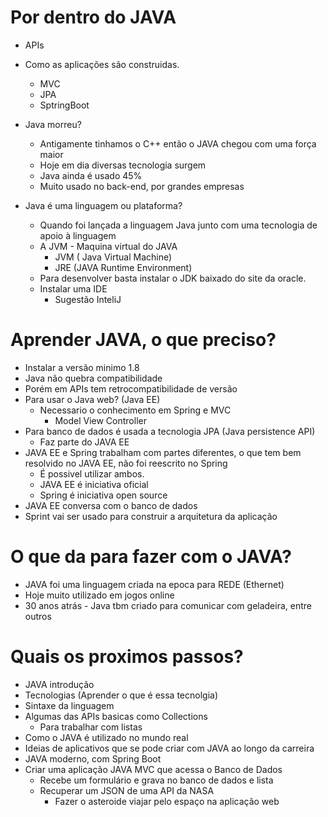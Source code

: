 # Por dentro do JAVA

- APIs
- Como as aplicações são construidas. 
  - MVC
  - JPA
  - SptringBoot
- Java morreu? 
  - Antigamente tinhamos o C++ então o JAVA chegou com uma força maior
  - Hoje em dia diversas tecnologia surgem
  - Java ainda é usado 45%
  - Muito usado no back-end, por grandes empresas

- Java é uma linguagem ou plataforma?
  - Quando foi lançada a linguagem Java junto com uma tecnologia de apoio à linguagem
  - A JVM -  Maquina virtual do JAVA
    - JVM ( Java Virtual Machine)
    - JRE (JAVA Runtime Environment)
  - Para desenvolver basta instalar o JDK baixado do site da oracle.
  - Instalar uma IDE
    - Sugestão InteliJ
  
# Aprender JAVA, o que preciso?

- Instalar a versão minimo 1.8
- Java não quebra compatibilidade
- Porém em APIs tem retrocompatibilidade de versão
- Para usar o Java web? (Java EE)
  - Necessario o conhecimento em Spring e MVC
    - Model View Controller
- Para banco de dados é usada a tecnologia JPA (Java persistence API) 
  - Faz parte do JAVA EE
- JAVA EE e Spring trabalham com partes diferentes, o que tem bem resolvido no JAVA EE, não foi reescrito no Spring
  - É possivel utilizar ambos.
  - JAVA EE é iniciativa oficial
  - Spring é iniciativa open source
- JAVA EE conversa com o banco de dados
- Sprint vai ser usado para construir a arquitetura da aplicação

# O que da para fazer com o JAVA?

- JAVA foi uma linguagem criada na epoca para REDE (Ethernet)
- Hoje muito utilizado em jogos online
- 30 anos atrás - Java tbm criado para comunicar com geladeira, entre outros

# Quais os proximos passos?

- JAVA introdução
- Tecnologias (Aprender o que é essa tecnolgia)
- Sintaxe da linguagem
- Algumas das APIs basicas como Collections
  - Para trabalhar com listas
- Como o JAVA é utilizado no mundo real
- Ideias de aplicativos que se pode criar com JAVA ao longo da carreira
- JAVA moderno, com Spring Boot
- Criar uma aplicação JAVA MVC que acessa o Banco de Dados
  - Recebe um formulário e grava no banco de dados e lista
  - Recuperar um JSON de uma API da NASA
    - Fazer o asteroide viajar pelo espaço na aplicação web
    